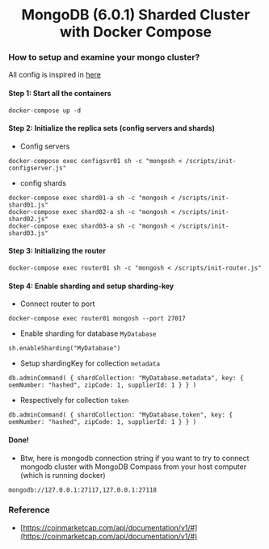 <h1 align="center">MongoDB (6.0.1) Sharded Cluster with Docker Compose</h1>

### How to setup and examine your mongo cluster?

All config is inspired in [here](https://github.com/minhhungit/mongodb-cluster-docker-compose)

#### Step 1: Start all the containers

```shell
docker-compose up -d
```

#### Step 2: Initialize the replica sets (config servers and shards)

- Config servers

```shell
docker-compose exec configsvr01 sh -c "mongosh < /scripts/init-configserver.js"
```

- config shards

```shell
docker-compose exec shard01-a sh -c "mongosh < /scripts/init-shard01.js"
docker-compose exec shard02-a sh -c "mongosh < /scripts/init-shard02.js"
docker-compose exec shard03-a sh -c "mongosh < /scripts/init-shard03.js"
```

#### Step 3: Initializing the router

```shell
docker-compose exec router01 sh -c "mongosh < /scripts/init-router.js"
```

#### Step 4: Enable sharding and setup sharding-key

- Connect router to port

```shell
docker-compose exec router01 mongosh --port 27017
```

- Enable sharding for database `MyDatabase`

```shell
sh.enableSharding("MyDatabase")
```

- Setup shardingKey for collection `metadata`

```shell
db.adminCommand( { shardCollection: "MyDatabase.metadata", key: { oemNumber: "hashed", zipCode: 1, supplierId: 1 } } )
```

- Respectively for collection `token`

```shell
db.adminCommand( { shardCollection: "MyDatabase.token", key: { oemNumber: "hashed", zipCode: 1, supplierId: 1 } } )
```

#### Done!

- Btw, here is mongodb connection string if you want to try to connect mongodb cluster with MongoDB Compass from your
  host computer (which is running docker)

```shell
mongodb://127.0.0.1:27117,127.0.0.1:27118
```

### Reference

- [https://coinmarketcap.com/api/documentation/v1/#](https://coinmarketcap.com/api/documentation/v1/#)
